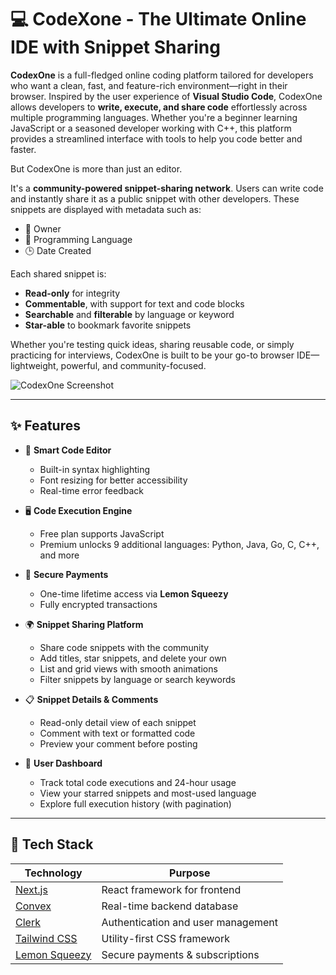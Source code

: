 # 💻 CodeXone - The Ultimate Online IDE with Snippet Sharing

**CodexOne** is a full-fledged online coding platform tailored for developers who want a clean, fast, and feature-rich environment—right in their browser.
Inspired by the user experience of **Visual Studio Code**, CodexOne allows developers to **write, execute, and share code** effortlessly across multiple programming languages. Whether you're a beginner learning JavaScript or a seasoned developer working with C++, this platform provides a streamlined interface with tools to help you code better and faster.

But CodexOne is more than just an editor.

It's a **community-powered snippet-sharing network**. Users can write code and instantly share it as a public snippet with other developers. These snippets are displayed with metadata such as:
- 👤 Owner
- 🧠 Programming Language
- 🕒 Date Created

  
Each shared snippet is:
- **Read-only** for integrity
- **Commentable**, with support for text and code blocks
- **Searchable** and **filterable** by language or keyword
- **Star-able** to bookmark favorite snippets

Whether you're testing quick ideas, sharing reusable code, or simply practicing for interviews, CodexOne is built to be your go-to browser IDE—lightweight, powerful, and community-focused.



![CodexOne Screenshot](https://your-screenshot-url.com) <!-- Replace with actual screenshot URL -->

---

## ✨ Features

- 🧠 **Smart Code Editor**
  - Built-in syntax highlighting
  - Font resizing for better accessibility
  - Real-time error feedback

- 🖥️ **Code Execution Engine**
  - Free plan supports JavaScript
  - Premium unlocks 9 additional languages: Python, Java, Go, C, C++, and more

- 🔐 **Secure Payments**
  - One-time lifetime access via **Lemon Squeezy**
  - Fully encrypted transactions

- 🌍 **Snippet Sharing Platform**
  - Share code snippets with the community
  - Add titles, star snippets, and delete your own
  - List and grid views with smooth animations
  - Filter snippets by language or search keywords

- 📋 **Snippet Details & Comments**
  - Read-only detail view of each snippet
  - Comment with text or formatted code
  - Preview your comment before posting

- 👤 **User Dashboard**
  - Track total code executions and 24-hour usage
  - View your starred snippets and most-used language
  - Explore full execution history (with pagination)

---

## 🧱 Tech Stack

| Technology      | Purpose                        |
|----------------|---------------------------------|
| [Next.js](https://nextjs.org/)       | React framework for frontend |
| [Convex](https://www.convex.dev/)     | Real-time backend database     |
| [Clerk](https://clerk.dev/)          | Authentication and user management |
| [Tailwind CSS](https://tailwindcss.com/) | Utility-first CSS framework   |
| [Lemon Squeezy](https://www.lemonsqueezy.com/) | Secure payments & subscriptions |

